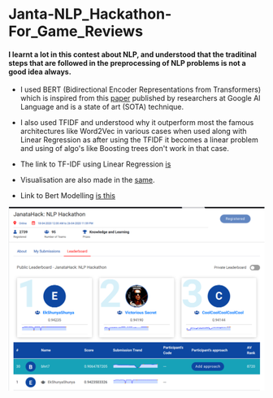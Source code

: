 # Janta-NLP_Hackathon-For_Game_Reviews

#### I learnt a lot in this contest about NLP, and understood that the traditinal steps that are followed in the preprocessing of NLP problems is not a good idea always.


- I used BERT (Bidirectional Encoder Representations from Transformers) which is inspired from this [paper](https://arxiv.org/pdf/1810.04805.pdf) published by researchers at Google AI Language and is a state of art (SOTA) technique.

- I also used TFIDF and understood why it outperform most the famous architectures like Word2Vec in various cases when used along with Linear Regression as after using the TFIDF it becomes a linear problem and using of algo's like Boosting trees don't work in that case. 

- The link to TF-IDF using Linear Regression [is](https://github.com/bhrt-sharma/Janta-NLP_Hackathon-For_Game_Reviews/blob/master/increasing%20sentiment%20polarity.ipynb)

- Visualisation are also made in the [same](https://github.com/bhrt-sharma/Janta-NLP_Hackathon-For_Game_Reviews/blob/master/increasing%20sentiment%20polarity.ipynb).

- Link to Bert Modelling [is this](https://github.com/bhrt-sharma/Janta-NLP_Hackathon-For_Game_Reviews/blob/master/nlp-using-bert.ipynb)

![](Janta_leaderboard.png)
